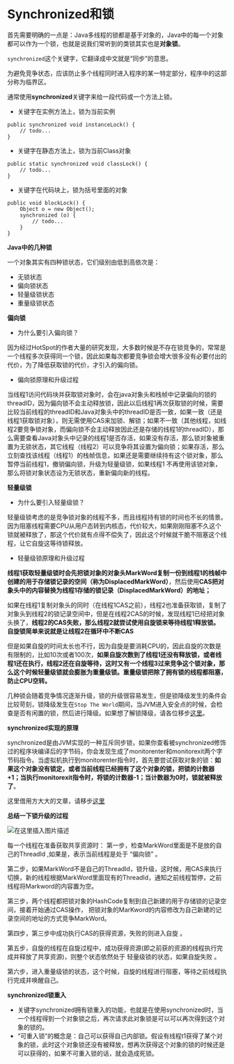 # Synchronized和锁

首先需要明确的一点是：Java多线程的锁都是基于对象的，Java中的每一个对象都可以作为一个锁，也就是说我们常听到的类锁其实也是**对象锁**。

`synchronized`这个关键字，它翻译成中文就是“同步”的意思。

为避免竞争状态，应该防止多个线程同时进入程序的某一特定部分，程序中的这部分称为临界区。

通常使用**synchronized**关键字来给一段代码或一个方法上锁。

* 关键字在实例方法上，锁为当前实例

```text
public synchronized void instanceLock() {
    // todo...
}
```

* 关键字在静态方法上，锁为当前Class对象

```text
public static synchronized void classLock() {
    // todo...
}
```

* 关键字在代码块上，锁为括号里面的对象

```text
public void blockLock() {
    Object o = new Object();
    synchronized (o) {
        // todo...
    }
}
```

**Java中的几种锁**

一个对象其实有四种锁状态，它们级别由低到高依次是：

* 无锁状态
* 偏向锁状态
* 轻量级锁状态
* 重量级锁状态

**偏向锁**

* 为什么要引入偏向锁？

因为经过HotSpot的作者大量的研究发现，大多数时候是不存在锁竞争的，常常是一个线程多次获得同一个锁，因此如果每次都要竞争锁会增大很多没有必要付出的代价，为了降低获取锁的代价，才引入的偏向锁。

* 偏向锁原理和升级过程

当线程1访问代码块并获取锁对象时，会在java对象头和栈帧中记录偏向的锁的threadID，因为偏向锁不会主动释放锁，因此以后线程1再次获取锁的时候，需要比较当前线程的threadID和Java对象头中的threadID是否一致，如果一致（还是线程1获取锁对象），则无需使用CAS来加锁、解锁；如果不一致（其他线程，如线程2要竞争锁对象，而偏向锁不会主动释放因此还是存储的线程1的threadID），那么需要查看Java对象头中记录的线程1是否存活，如果没有存活，那么锁对象被重置为无锁状态，其它线程（线程2）可以竞争将其设置为偏向锁；如果存活，那么立刻查找该线程（线程1）的栈帧信息，如果还是需要继续持有这个锁对象，那么暂停当前线程1，撤销偏向锁，升级为轻量级锁，如果线程1 不再使用该锁对象，那么将锁对象状态设为无锁状态，重新偏向新的线程。

**轻量级锁**

* 为什么要引入轻量级锁？

轻量级锁考虑的是竞争锁对象的线程不多，而且线程持有锁的时间也不长的情景。因为阻塞线程需要CPU从用户态转到内核态，代价较大，如果刚刚阻塞不久这个锁就被释放了，那这个代价就有点得不偿失了，因此这个时候就干脆不阻塞这个线程，让它自旋这等待锁释放。

* 轻量级锁原理和升级过程

**线程1获取轻量级锁时会先把锁对象的对象头MarkWord复制一份到线程1的栈帧中创建的用于存储锁记录的空间（称为DisplacedMarkWord）**，然后使用**CAS把对象头中的内容替换为线程1存储的锁记录（DisplacedMarkWord）的地址；**

如果在线程1复制对象头的同时（在线程1CAS之前），线程2也准备获取锁，复制了对象头到线程2的锁记录空间中，但是在线程2CAS的时候，发现线程1已经把对象头换了，**线程2的CAS失败，那么线程2就尝试使用自旋锁来等待线程1释放锁。 自旋锁简单来说就是让线程2在循环中不断CAS**

但是如果自旋的时间太长也不行，因为自旋是要消耗CPU的，因此自旋的次数是有限制的，比如10次或者100次，**如果自旋次数到了线程1还没有释放锁，或者线程1还在执行，线程2还在自旋等待，这时又有一个线程3过来竞争这个锁对象，那么这个时候轻量级锁就会膨胀为重量级锁。重量级锁把除了拥有锁的线程都阻塞，防止CPU空转。**

几种锁会随着竞争情况逐渐升级，锁的升级很容易发生，但是锁降级发生的条件会比较苛刻，锁降级发生在`Stop The World`期间，当JVM进入安全点的时候，会检查是否有闲置的锁，然后进行降级。如果想了解锁降级，请各位移步[这里](Java锁优化--JVM锁降级)。

**synchronized实现的原理**

synchronized是由JVM实现的一种互斥同步锁，如果你查看被synchronized修饰过的程序块编译后的字节码，你会发现生成了monitorenter和monitorexit两个字节码指令。当虚拟机执行到monitorenter指令时，首先要尝试获取对象的锁：**如果这个对象没有锁定，或者当前线程已经拥有了这个对象的锁，把锁的计数器+1；当执行monitorexit指令时，将锁的计数器-1；当计数器为0时，锁就被释放了**。

这里借用方大大的文章，请移步[这里](https://www.infoq.cn/article/java-se-16-synchronized)

**总结一下锁升级的过程**

![&#x5728;&#x8FD9;&#x91CC;&#x63D2;&#x5165;&#x56FE;&#x7247;&#x63CF;&#x8FF0;](https://img-blog.csdnimg.cn/20200319095959853.png)

每一个线程在准备获取共享资源时： 第一步，检查MarkWord里面是不是放的自己的ThreadId ,如果是，表示当前线程是处于 “偏向锁” 。

第二步，如果MarkWord不是自己的ThreadId，锁升级，这时候，用CAS来执行切换，新的线程根据MarkWord里面现有的ThreadId，通知之前线程暂停，之前线程将Markword的内容置为空。

第三步，两个线程都把锁对象的HashCode复制到自己新建的用于存储锁的记录空间，接着开始通过CAS操作， 把锁对象的MarKword的内容修改为自己新建的记录空间的地址的方式竞争MarkWord。

第四步，第三步中成功执行CAS的获得资源，失败的则进入自旋 。

第五步，自旋的线程在自旋过程中，成功获得资源\(即之前获的资源的线程执行完成并释放了共享资源\)，则整个状态依然处于 轻量级锁的状态，如果自旋失败 。

第六步，进入重量级锁的状态，这个时候，自旋的线程进行阻塞，等待之前线程执行完成并唤醒自己。

**synchronized锁重入**

* 关键字synchronized拥有锁重入的功能，也就是在使用synchronized时，当一个线程得到一个对象锁之后，再次请求此对象锁是可以可以再次得到这个对象的锁的。
* “可重入锁”的概念是：自己可以获得自己内部锁。假设有线程t1获得了某个对象的锁，此时这个对象锁还没有被释放，想再次获得这个对象的锁的时候还是可以获得的，如果不可重入锁的话，就会造成死锁。

